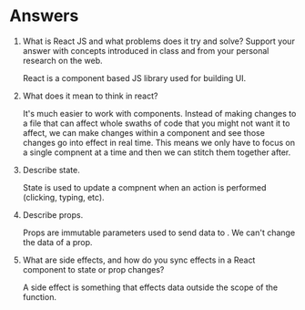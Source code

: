 # Answers

1. What is React JS and what problems does it try and solve? Support your answer with concepts introduced in class and from your personal research on the web.

    React is a component based JS library used for building UI.

1. What does it mean to think in react?

    It's much easier to work with components. Instead of making changes to a file that can affect whole swaths of code that you might not want it to affect, we can make changes within a 
    component and see those changes go into effect in real time. This means we only have to focus on a single compnent at a time and then we can stitch them together after.

1. Describe state.

    State is used to update a compnent when an action is performed (clicking, typing, etc). 

1. Describe props.

    Props are immutable parameters used to send data to . We can't change the data of a prop.

1. What are side effects, and how do you sync effects in a React component to state or prop changes?

    A side effect is something that effects data outside the scope of the function.